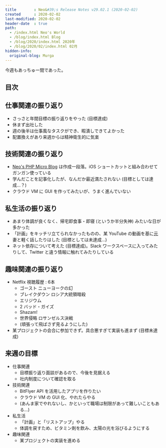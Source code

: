 ```yaml
---
title        : Neo&#39;s Release Notes v29.02.1 (2020-02-02)
created      : 2020-02-02
last-modified: 2020-02-02
header-date  : true
path:
  - /index.html Neo's World
  - /blog/index.html Blog
  - /blog/2020/index.html 2020年
  - /blog/2020/02/index.html 02月
hidden-info:
  original-blog: Murga
---
```


今週もあっちゅー間であった。

## 目次

## 仕事関連の振り返り

- さっさと年間目標の振り返りをやった (目標達成)
- 休まず出社した
- 週の後半は仕事風なタスクができ、暇潰しできてよかった
- 配置換えがあり来週からは精神衛生的に気楽

## 技術関連の振り返り

- [Neo's PHP Micro Blog](https://github.com/Neos21/neos-php-micro-blog) は作成一段落。iOS ショートカットと組み合わせてガンガン使っている
- 学んだことを記事化したが、なんだか最近満たされない (目標としては達成…？)
- クラウド VM に GUI を作ってみたいが、うまく進んでいない

## 私生活の振り返り

- あまり体調が良くなく、帰宅即食事・即寝 (というか半分失神) みたいな日が多かった
- 「計画」をキッチリ立てられなかったものの、某 YouTube の動画を基に<ins datetime="2021-03-26T00:00Z">元</ins>妻と軽く話したりはした (目標としては未達成…)
- ネット依存について考えた (目標達成)。Slack ワークスペースに入ってみたりして、Twitter と違う情報に触れてみたりしている

## 趣味関連の振り返り

- Netflix 視聴履歴 : 6本
  - ゴースト ニューヨークの幻
  - ブレイクダウン ロシア大統領暗殺
  - エリジウム
  - 2 バッド・ガイズ
  - Shazam!
  - 世界侵略 ロサンゼルス決戦
  - (頑張って飛ばさず見るようにした)
- 某プロジェクトの会合に参加できず。具合悪すぎて実装も進まず (目標未達成)

## 来週の目標

- 仕事関連
  - 目標振り返り面談があるので、今後を見据える
  - 社内制度について確認を取る
- 技術関連
  - BitFlyer API を活用したアプリを作りたい
  - クラウド VM の GUI 化、やれたらやる
  - (あんま家でやれないし、かといって職場は制限があって難しいこともある…)
- 私生活
  - 「計画」と「リストアップ」やる
  - 体調を戻すため、ビタミン剤を飲み、太陽の光を浴びるようにする
- 趣味関連
  - 某プロジェクトの実装を進める
